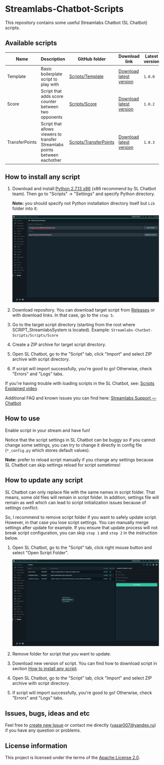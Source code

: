 # Streamlabs-Chatbot-Scripts

This repository contains some useful Streamlabs Chatbot (SL Chatbot) scripts.

## Available scripts

| Name             | Description                                                                  | GitHub folder                                    | Download link                                                                                                                            | Latest version |
| ---------------- | ---------------------------------------------------------------------------- | ------------------------------------------------ | ---------------------------------------------------------------------------------------------------------------------------------------- | -------------- |
| Template         | Basic boilerplate script to play with                                        | [Scripts/Template](Scripts/Template)             | [Download latest version](https://github.com/Vasar007/Streamlabs-Chatbot-Scripts/raw/main/Releases/Latest%20versions/Template.zip)       | `1.0.0`        |
| Score            | Script that adds score counter between two opponents                         | [Scripts/Score](Scripts/Score)                   | [Download latest version](https://github.com/Vasar007/Streamlabs-Chatbot-Scripts/raw/main/Releases/Latest%20versions/Score.zip)          | `1.0.2`        |
| TransferPoints   | Script that allows viewers to transfer Streamlabs points between eachother   | [Scripts/TransferPoints](Scripts/TransferPoints) | [Download latest version](https://github.com/Vasar007/Streamlabs-Chatbot-Scripts/raw/main/Releases/Latest%20versions/TransferPoints.zip) | `1.0.3`        |

## How to install any script

1. Download and install [Python 2.7.13 x86](https://www.python.org/ftp/python/2.7.13/python-2.7.13.msi) (x86 recommend by SL Chatbot team). Then go to "Scripts" -> "Settings" and specify Python directory.

   **Note:** you should specify not Python installation directory itself but `Lib` folder into it:

   ![Script Settings Tab](Media/Images/Script_Settings_Tab.png "Script Settings Tab")
2. Download repository. You can download target script from [Releases](Releases) or with download links. In that case, go to the `step 5`.
3. Go to the target script directory (starting from the root where SCRIPT_StreamlabsSystem is located).
   Example: `Streamlabs-Chatbot-Scripts/Scripts/Score`
4. Create a ZIP archive for target script directory.
5. Open SL Chatbot, go to the "Script" tab, click "Import" and select ZIP archive with script directory.
6. If script will import successfully, you're good to go!
   Otherwise, check "Errors" and "Logs" tabs.

If you're having trouble with loading scripts in the SL Chatbot, see: [Scripts Explained video](youtube.com/watch?v=l3FBpY-0880)

Additional FAQ and known issues you can find here: [Streamlabs Support — Chatbot](https://github.com/StreamlabsSupport/Streamlabs-Chatbot)

## How to use

Enable script in your stream and have fun!

Notice that the script settings in SL Chatbot can be buggy so if you cannot change some settings, you can try to change it directly in config file (`*_config.py` which stores default values).

**Note:** prefer to reload script manually if you change any settings because SL Chatbot can skip settings reload for script sometimes!

## How to update any script

SL Chatbot can only replace file with the same names in script folder.
That means, some old files will remain in script folder.
In addition, settings file will remain as well which can lead to script initialization issues because of settings conflict.

So, I recommend to remove script folder if you want to safely update script.
However, in that case you lose script settings.
You can manually merge settings after update for example.
If you ensure that update process will not break script configuration, you can skip `step 1` and `step 2` in the instruction below.

1. Open SL Chatbot, go to the "Script" tab, click right mouse button and select "Open Script Folder".

   ![Script Open Folder](Media/Images/Script_Open_Folder.png "Script Open Folder")
2. Remove folder for script that you want to update.
3. Download new version of script. You can find how to download script in section [How to install any script](#how-to-install-any-script).
4. Open SL Chatbot, go to the "Script" tab, click "Import" and select ZIP archive with script directory.
5. If script will import successfully, you're good to go!
   Otherwise, check "Errors" and "Logs" tabs.

## Issues, bugs, ideas and etc

Feel free to [create new Issue](https://github.com/Vasar007/Streamlabs-Chatbot-Scripts/issues/new) or contact me directly (vasar007@yandex.ru) if you have any question or problems.

## License information

This project is licensed under the terms of the [Apache License 2.0](LICENSE).
